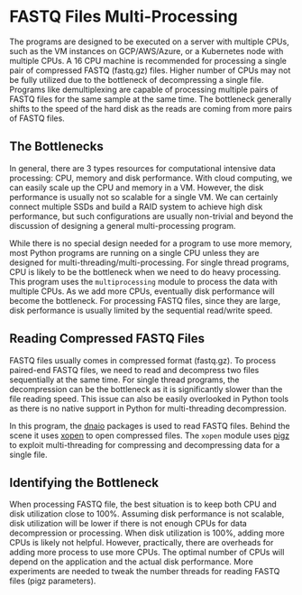 # FASTQ Files Multi-Processing
The programs are designed to be executed on a server with multiple CPUs, such as the VM instances on GCP/AWS/Azure, or a Kubernetes node with multiple CPUs. A 16 CPU machine is recommended for processing a single pair of compressed FASTQ (fastq.gz) files. Higher number of CPUs may not be fully utilized due to the bottleneck of decompressing a single file. Programs like demultiplexing are capable of processing multiple pairs of FASTQ files for the same sample at the same time. The bottleneck generally shifts to the speed of the hard disk as the reads are coming from more pairs of FASTQ files.

## The Bottlenecks
In general, there are 3 types resources for computational intensive data processing: CPU, memory and disk performance. With cloud computing, we can easily scale up the CPU and memory in a VM. However, the disk performance is usually not so scalable for a single VM. We can certainly connect multiple SSDs and build a RAID system to achieve high disk performance, but such configurations are usually non-trivial and beyond the discussion of designing a general multi-processing program.

While there is no special design needed for a program to use more memory, most Python programs are running on a single CPU unless they are designed for multi-threading/multi-processing. For single thread programs, CPU is likely to be the bottleneck when we need to do heavy processing. This program uses the `multiprocessing` module to process the data with multiple CPUs. As we add more CPUs, eventually disk performance will become the bottleneck. For processing FASTQ files, since they are large, disk performance is usually limited by the sequential read/write speed.

## Reading Compressed FASTQ Files
FASTQ files usually comes in compressed format (fastq.gz). To process paired-end FASTQ files, we need to read and decompress two files sequentially at the same time. For single thread programs, the decompression can be the bottleneck as it is significantly slower than the file reading speed. This issue can also be easily overlooked in Python tools as there is no native support in Python for multi-threading decompression.

In this program, the [dnaio](https://github.com/marcelm/dnaio/) packages is used to read FASTQ files. Behind the scene it uses [xopen](https://github.com/marcelm/xopen/) to open compressed files. The `xopen` module uses [pigz](https://zlib.net/pigz/) to exploit multi-threading for compressing and decompressing data for a single file.

## Identifying the Bottleneck
When processing FASTQ file, the best situation is to keep both CPU and disk utilization close to 100%. Assuming disk performance is not scalable, disk utilization will be lower if there is not enough CPUs for data decompression or processing. When disk utilization is 100%, adding more CPUs is likely not helpful. However, practically, there are overheads for adding more process to use more CPUs. The optimal number of CPUs will depend on the application and the actual disk performance. More experiments are needed to tweak the number threads for reading FASTQ files (pigz parameters).
